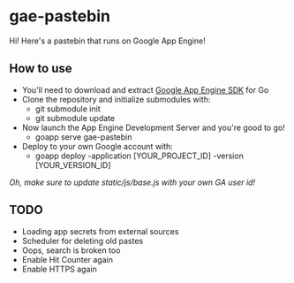 # gae-pastebin
Hi! Here's a pastebin that runs on Google App Engine!

## How to use

 * You'll need to download and extract [Google App Engine SDK](https://cloud.google.com/appengine/downloads) for Go
 * Clone the repository and initialize submodules with:
   - git submodule init
   - git submodule update
 * Now launch the App Engine Development Server and you're good to go!
   - goapp serve gae-pastebin
 * Deploy to your own Google account with:
   - goapp deploy -application [YOUR_PROJECT_ID] -version [YOUR_VERSION_ID]

_Oh, make sure to update static/js/base.js with your own GA user id!_

## TODO

 * Loading app secrets from external sources
 * Scheduler for deleting old pastes
 * Oops, search is broken too
 * Enable Hit Counter again
 * Enable HTTPS again
